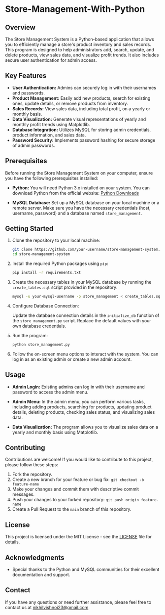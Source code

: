 # Store-Management-With-Python

## Overview

The Store Management System is a Python-based application that allows you to efficiently manage a store's product inventory and sales records. This program is designed to help administrators add, search, update, and delete products, view sales data, and visualize profit trends. It also includes secure user authentication for admin access.

## Key Features

- **User Authentication:** Admins can securely log in with their usernames and passwords.
- **Product Management:** Easily add new products, search for existing ones, update details, or remove products from inventory.
- **Sales Records:** View sales data, including total profit, on a yearly or monthly basis.
- **Data Visualization:** Generate visual representations of yearly and monthly profit trends using Matplotlib.
- **Database Integration:** Utilizes MySQL for storing admin credentials, product information, and sales data.
- **Password Security:** Implements password hashing for secure storage of admin passwords.

## Prerequisites

Before running the Store Management System on your computer, ensure you have the following prerequisites installed:

- **Python:** You will need Python 3.x installed on your system. You can download Python from the official website: [Python Downloads](https://www.python.org/downloads/)

- **MySQL Database:** Set up a MySQL database on your local machine or a remote server. Make sure you have the necessary credentials (host, username, password) and a database named `store_management`.

## Getting Started

1. Clone the repository to your local machine:

    ```bash
    git clone https://github.com/your-username/store-management-system.git
    cd store-management-system
    ```

2. Install the required Python packages using `pip`:

    ```bash
    pip install -r requirements.txt
    ```

3. Create the necessary tables in your MySQL database by running the `create_tables.sql` script provided in the repository:

    ```bash
    mysql -u your-mysql-username -p store_management < create_tables.sql
    ```

4. Configure Database Connection:
   
   Update the database connection details in the `initialize_db` function of the `store_management.py` script. Replace the default values with your own database credentials.

5. Run the program:

    ```bash
    python store_management.py
    ```

6. Follow the on-screen menu options to interact with the system. You can log in as an existing admin or create a new admin account.

## Usage

- **Admin Login:** Existing admins can log in with their username and password to access the admin menu.

- **Admin Menu:** In the admin menu, you can perform various tasks, including adding products, searching for products, updating product details, deleting products, checking sales status, and visualizing sales data.

- **Data Visualization:** The program allows you to visualize sales data on a yearly and monthly basis using Matplotlib.

## Contributing

Contributions are welcome! If you would like to contribute to this project, please follow these steps:

1. Fork the repository.
2. Create a new branch for your feature or bug fix: `git checkout -b feature-name`
3. Make your changes and commit them with descriptive commit messages.
4. Push your changes to your forked repository: `git push origin feature-name`
5. Create a Pull Request to the `main` branch of this repository.

## License

This project is licensed under the MIT License - see the [LICENSE](LICENSE) file for details.

## Acknowledgments

- Special thanks to the Python and MySQL communities for their excellent documentation and support.

## Contact

If you have any questions or need further assistance, please feel free to contact us at [nikhilvishnoi23@gmail.com](mailto:nikhilvishnoi23@gmail.com).
